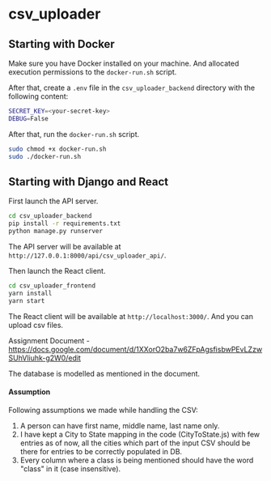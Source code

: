 # csv_uploader
## Starting with Docker

Make sure you have Docker installed on your machine. And allocated execution permissions to the `docker-run.sh` script.

After that, create a `.env` file in the `csv_uploader_backend` directory with the following content:

```bash
SECRET_KEY=<your-secret-key>
DEBUG=False
```

After that, run the `docker-run.sh` script.

```bash
sudo chmod +x docker-run.sh
sudo ./docker-run.sh
```

## Starting with Django and React

First launch the API server.

```bash
cd csv_uploader_backend
pip install -r requirements.txt
python manage.py runserver
```

The API server will be available at `http://127.0.0.1:8000/api/csv_uploader_api/`.

Then launch the React client.

```bash
cd csv_uploader_frontend
yarn install
yarn start
```

The React client will be available at `http://localhost:3000/`. And you can upload csv files.

Assignment Document - https://docs.google.com/document/d/1XXorO2ba7w6ZFpAgsfisbwPEvLZzwSUhVliuhk-g2W0/edit

The database is modelled as mentioned in the document.

#### Assumption
Following assumptions we made while handling the CSV:
1. A person can have first name, middle name, last name only.
2. I have kept a City to State mapping in the code (CityToState.js) with few entries as of now, all the cities which part of the input CSV should be there for entries to be correctly populated in DB.
3. Every column where a class is being mentioned should have the word "class" in it (case insensitive).